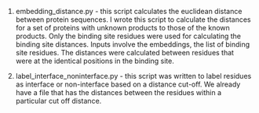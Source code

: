 1. embedding_distance.py - this script calculates the euclidean distance between protein sequences. I wrote this script to calculate the distances for a set of proteins with unknown products to those of the known products. Only the binding site residues were used for calculating the binding site distances. Inputs involve the embeddings, the list of binding site residues. The distances were calculated between residues that were at the identical positions in the binding site.

2. label_interface_noninterface.py - this script was written to label residues as interface or non-interface based on a distance cut-off. We already have a file that has the distances between the residues within a particular cut off distance.
